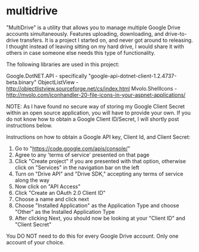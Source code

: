 multidrive
==========

"MultiDrive" is a utility that allows you to manage multiple Google Drive accounts simultaneously. Features uploading, downloading, and drive-to-drive transfers. It is a project I started on, and never got around to releasing. I thought instead of leaving sitting on my hard drive, I would share it with others in case someone else needs this type of functionality.

The following libraries are used in this project:

Google.DotNET.API - specifically "google-api-dotnet-client-1.2.4737-beta.binary"
ObjectListView - http://objectlistview.sourceforge.net/cs/index.html
Mvolo.ShellIcons - http://mvolo.com/iconhandler-20-file-icons-in-your-aspnet-applications/

NOTE: As I have found no secure way of storing my Google Client Secret within an open source application, you will have to provide your own. If you do not know how to obtain a Google Client ID/Secret, I will shortly post instructions below.

Instructions on how to obtain a Google API key, Client Id, and Client Secret:
1. Go to "https://code.google.com/apis/console/"
2. Agree to any 'terms of service' presented on that page
3. Click "Create project" if you are presented with that option, otherwise click on "Services" in the navigation bar on the left
4. Turn on "Drive API" and "Drive SDK," accepting any terms of service along the way
5. Now click on "API Access"
6. Click "Create an OAuth 2.0 Client ID"
7. Choose a name and click next
8. Choose "Installed Application" as the Application Type and choose "Other" as the Installed Application Type
9. After clicking Next, you should now be looking at your "Client ID" and "Client Secret"

You DO NOT need to do this for every Google Drive account. Only one account of your choice.
